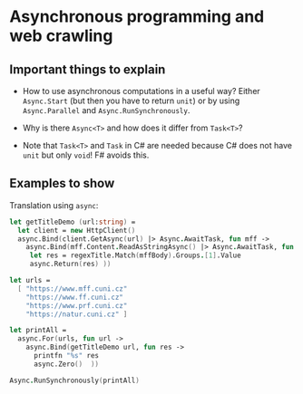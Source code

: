 # Asynchronous programming and web crawling

## Important things to explain

* How to use asynchronous computations in a useful way? 
  Either `Async.Start` (but then you have to return `unit`)
  or by using `Async.Parallel` and `Async.RunSynchronously`.

* Why is there `Async<T>` and how does it differ from `Task<T>`?

* Note that `Task<T>` and `Task` in C# are needed because C#
  does not have `unit` but only `void`! F# avoids this.

## Examples to show

Translation using `async`:


```fsharp
let getTitleDemo (url:string) =
  let client = new HttpClient()
  async.Bind(client.GetAsync(url) |> Async.AwaitTask, fun mff ->
    async.Bind(mff.Content.ReadAsStringAsync() |> Async.AwaitTask, fun mffBody ->
     let res = regexTitle.Match(mffBody).Groups.[1].Value
     async.Return(res) ))

let urls =
  [ "https://www.mff.cuni.cz"
    "https://www.ff.cuni.cz"
    "https://www.prf.cuni.cz"
    "https://natur.cuni.cz" ]

let printAll =
  async.For(urls, fun url ->
    async.Bind(getTitleDemo url, fun res ->
      printfn "%s" res
      async.Zero()  ))

Async.RunSynchronously(printAll)
```